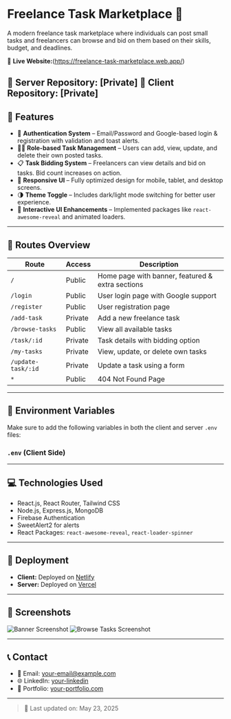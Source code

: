 # Freelance Task Marketplace 🚀

A modern freelance task marketplace where individuals can post small tasks and freelancers can browse and bid on them based on their skills, budget, and deadlines.

🔗 **Live Website:**(https://freelance-task-marketplace.web.app/)

🔧 **Server Repository:** [Private]
🎨 **Client Repository:** [Private]
---

## 🌟 Features

- 🔐 **Authentication System** – Email/Password and Google-based login & registration with validation and toast alerts.
- 🧑‍💼 **Role-based Task Management** – Users can add, view, update, and delete their own posted tasks.
- 📋 **Task Bidding System** – Freelancers can view details and bid on tasks. Bid count increases on action.
- 📱 **Responsive UI** – Fully optimized design for mobile, tablet, and desktop screens.
- 🌗 **Theme Toggle** – Includes dark/light mode switching for better user experience.
- 🎉 **Interactive UI Enhancements** – Implemented packages like `react-awesome-reveal` and animated loaders.

---

## 🧭 Routes Overview

| Route              | Access         | Description                                     |
|-------------------|----------------|-------------------------------------------------|
| `/`               | Public         | Home page with banner, featured & extra sections |
| `/login`          | Public         | User login page with Google support             |
| `/register`       | Public         | User registration page                          |
| `/add-task`       | Private        | Add a new freelance task                        |
| `/browse-tasks`   | Public         | View all available tasks                        |
| `/task/:id`       | Private        | Task details with bidding option                |
| `/my-tasks`       | Private        | View, update, or delete own tasks               |
| `/update-task/:id`| Private        | Update a task using a form                      |
| `*`               | Public         | 404 Not Found Page                              |

---

## 🔐 Environment Variables

Make sure to add the following variables in both the client and server `.env` files:

### `.env` (Client Side)


---

## 💻 Technologies Used

- React.js, React Router, Tailwind CSS
- Node.js, Express.js, MongoDB
- Firebase Authentication
- SweetAlert2 for alerts
- React Packages: `react-awesome-reveal`, `react-loader-spinner`

---

## 📌 Deployment

- **Client:** Deployed on [Netlify](https://www.netlify.com/)
- **Server:** Deployed on [Vercel](https://vercel.com/)

---

## 📸 Screenshots

![Banner Screenshot](./screenshots/banner.png)
![Browse Tasks Screenshot](./screenshots/browse-tasks.png)

---

## 📞 Contact

- 📧 Email: your-email@example.com
- 🌐 LinkedIn: [your-linkedin](https://linkedin.com/in/yourprofile)
- 💼 Portfolio: [your-portfolio.com](https://your-portfolio.com)

---

> 🔄 Last updated on: May 23, 2025




